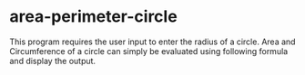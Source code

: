 # area-perimeter-circle
This program requires the user input to enter the radius of a circle. Area and Circumference of a circle can simply be evaluated using following formula and display the output.
